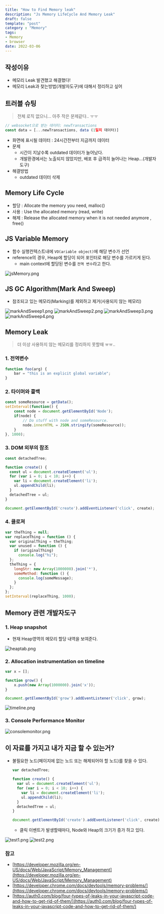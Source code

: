 ```yaml
---
title: "How to Find Memory leak"
description: "Js Memory LifeCycle And Memory Leak" 
draft: false 
template: "post"
category : "Memory"
tags:
- Memory
- browser
date: 2022-03-06
---
```

## 작성이유
- 메모리 Leak 발견했고 해결했다!
- 메모리 Leak과 찾는방법(개발자도구)에 대해서 정리하고 싶어

## 트러블 슈팅
> 전체 로직 없으니... 아주 작은 문제같다.. ㅜㅜ
```js
// websocket으로 받는 데이터: newTransactions
const data = [...newTransactions, data (1일치 데이터)]
```
- 화면에 표시될 데이터 : 24시간전부터 지금까지 데이터
- 문제
  - 시간이 지날수록 outdated 데이터가 늘어났다.
  - 개발환경에서는 노출되지 않았지만, 배포 후 급격히 늘어나는 Heap...(개발자 도구)
- 해결방법
  - outdated 데이터 삭제 

## Memory Life Cycle

- 할당 : Allocate the memory you need, malloc()
- 사용 : Use the allocated memory (read, write)
- 해제 : Release the allocated memory when it is not needed anymore , free()

## JS Variable Memory

- 함수 실행컨텍스트내에 `VO(ariable object)`에 해당 변수가 선언
- reference의 경우, Heap에 할당이 되어 포인터로 해당 변수를 가르키게 된다.
    - main context에 할당된 변수를 `전역 변수`라고 한다.

![jsMemory.png](../../assets/memory/jsMemory.png)

## JS GC Algorithm(Mark And Sweep)

- 참조되고 있는 메모리(Marking)를 제외하고 제거(사용되지 않는 메모리)

![markAndSweep1.png](../../assets/memory/markAndSweep1.png)
![markAndSweep2.png](../../assets/memory/markAndSweep2.png)
![markAndSweep3.png](../../assets/memory/markAndSweep3.png)
![markAndSweep4.png](../../assets/memory/markAndSweep4.png)



## Memory Leak

> 더 이상 사용하지 않는 메모리를 정리하지 못할때 ㅠㅠ..
>

### 1. 전역변수

```jsx
function foo(arg) {
    bar = "this is an explicit global variable";
}
```

### 2. 타이머와 콜백

```jsx
const someResource = getData();
setInterval(function() {
    const node = document.getElementById('Node');
    if(node) {
        // Do stuff with node and someResource.
        node.innerHTML = JSON.stringify(someResource));
    }
}, 1000);
```

### 3. DOM 외부의 참조

```jsx
const detachedTree;

function create() {
  const ul = document.createElement('ul');
  for (var i = 0; i < 10; i++) {
    var li = document.createElement('li');
    ul.appendChild(li);
  }
  detachedTree = ul;
}

document.getElementById('create').addEventListener('click', create);
```

### 4. 클로져

```jsx
var theThing = null;
var replaceThing = function () {
  var originalThing = theThing;
  var unused = function () {
    if (originalThing)
      console.log("hi");
  };
  theThing = {
    longStr: new Array(1000000).join('*'),
    someMethod: function () {
      console.log(someMessage);
    }
  };
};
setInterval(replaceThing, 1000);
```

## Memory 관련 개발자도구

### 1. Heap snapshot

- 현재 Heap영역의 메모리 할당 내역을 보여준다.

![heaptab.png](../../assets/memory/heaptab.png)


### 2. Allocation instrumentation on timeline

```jsx
var x = [];

function grow() {
    x.push(new Array(1000000).join('x'));
}

document.getElementById('grow').addEventListener('click', grow);
```

![timeline.png](../../assets/memory/timeline.png)

### 3. Console Performance Monitor

![consolemonitor.png](../../assets/memory/consolemonitor.png)

## 이 자료를 가지고 내가  지금 할 수 있는거?

- 불필요한 노드(페이지에 없는 노드 또는 해제되어야 할 노드)를 찾을 수 있다.

    ```jsx
    var detachedTree;
    
    function create() {
      var ul = document.createElement('ul');
      for (var i = 0; i < 10; i++) {
        var li = document.createElement('li');
        ul.appendChild(li);
      }
      detachedTree = ul;
    }
    
    document.getElementById('create').addEventListener('click', create);
    ```

    - 클릭 이벤트가 발생할때마다, Node와 Heap의 크기가 증가 하고 있다.

![test1.png](../../assets/memory/test1.png)
![test2.png](../../assets/memory/test2.png)


    


### 참고

- [https://developer.mozilla.org/en-US/docs/Web/JavaScript/Memory_Management](https://developer.mozilla.org/en-US/docs/Web/JavaScript/Memory_Management)
- [https://developer.chrome.com/docs/devtools/memory-problems/](https://developer.chrome.com/docs/devtools/memory-problems/)
- [https://auth0.com/blog/four-types-of-leaks-in-your-javascript-code-and-how-to-get-rid-of-them/](https://auth0.com/blog/four-types-of-leaks-in-your-javascript-code-and-how-to-get-rid-of-them/)
